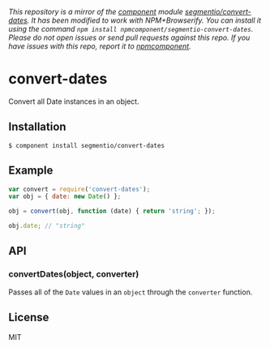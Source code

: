 *This repository is a mirror of the [component](http://component.io) module [segmentio/convert-dates](http://github.com/segmentio/convert-dates). It has been modified to work with NPM+Browserify. You can install it using the command `npm install npmcomponent/segmentio-convert-dates`. Please do not open issues or send pull requests against this repo. If you have issues with this repo, report it to [npmcomponent](https://github.com/airportyh/npmcomponent).*

# convert-dates

  Convert all Date instances in an object.

## Installation

    $ component install segmentio/convert-dates

## Example

```js
var convert = require('convert-dates');
var obj = { date: new Date() };

obj = convert(obj, function (date) { return 'string'; });

obj.date; // "string"
```

## API

### convertDates(object, converter)
  
  Passes all of the `Date` values in an `object` through the `converter` function.

## License

  MIT

